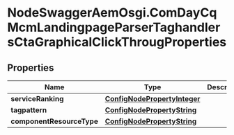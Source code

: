 # NodeSwaggerAemOsgi.ComDayCqMcmLandingpageParserTaghandlersCtaGraphicalClickThrougProperties

## Properties
Name | Type | Description | Notes
------------ | ------------- | ------------- | -------------
**serviceRanking** | [**ConfigNodePropertyInteger**](ConfigNodePropertyInteger.md) |  | [optional] 
**tagpattern** | [**ConfigNodePropertyString**](ConfigNodePropertyString.md) |  | [optional] 
**componentResourceType** | [**ConfigNodePropertyString**](ConfigNodePropertyString.md) |  | [optional] 


